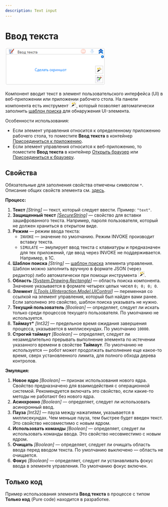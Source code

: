 ```yaml
---
description: Text input
---
```


# Ввод текста

![](<../../../.gitbook/assets/image (937).png>)

Компонент вводит текст в элемент пользовательского интерфейса (UI) в веб-приложении или приложении рабочего стола. На панели компонента есть инструмент ![](<../../../.gitbook/assets/image (794).png>), который позволяет автоматически заполнить [шаблон поиска](https://docs.primo-rpa.ru/primo-rpa/primo-studio/process/searchpatterns) для обнаружения UI-элемента.

Особенности использования:
* Если элемент управления относится к определенному приложению рабочего стола, то поместите **Ввод текста** в контейнер [Присоединиться к приложению](https://docs.primo-rpa.ru/primo-rpa/g_elements/osnovnye-elementy/els_desktop/el_desktop_attach).
* Если элемент управления относится к веб-приложению, то поместите **Ввод текста** в контейнер [Открыть браузер](https://docs.primo-rpa.ru/primo-rpa/g_elements/el_basic/els_browser/el_browser_open) или [Присоединиться к браузеру](https://docs.primo-rpa.ru/primo-rpa/g_elements/el_basic/els_browser/el_browser_attach). 

## Свойства
Обязательные для заполнения свойства отмечены символом `*`. Описание общих свойств элемента см. [здесь](https://docs.primo-rpa.ru/primo-rpa/primo-studio/process/elements#svoistva-elementa).


 **Процесс:**
 
1. **Текст** *[String]* — текст, который следует ввести. Пример: `"text"`.
1. **Защищенный текст** *[[SecureString](https://learn.microsoft.com/ru-Ru/dotnet/api/system.security.securestring?view=netcore-5.1)]* — свойство для вставки зашифрованного текста. Например, пароля пользователя, который не должен храниться в открытом виде.
1. **Режим** — режим ввода текста:
   * `INVOKE` — значение по умолчанию. Режим INVOKE производит вставку текста.
   * `SIMULATE` — эмулирует ввод текста с клавиатуры и предназначен для тех приложений, где ввод через INVOKE не поддерживается. Например, в 1С.
1. **Шаблон поиска** *[String]* — [шаблон поиска](https://docs.primo-rpa.ru/primo-rpa/primo-rpa-studio/process/searchpatterns) элемента управления. Шаблон можно заполнить вручную в формате JSON (через редактор) либо автоматически при помощи инструмента ![](<../../../.gitbook/assets/image (794).png>).
1. **Область** *[[System.Drawing.Rectangle](https://learn.microsoft.com/ru-ru/dotnet/api/system.drawing.rectangle?view=net-5.0)]* — область поиска компонента. Значение указывается в формате четырех целых чисел `0; 0; 0; 0`. 
1. **Элемент** *[[LTools.UIInteraction.Model.UIControl](https://docs.primo-rpa.ru/primo-rpa/g_elements/osnovnye-elementy/els_uiinteraction/tipy-dannykh/uicontrol)]* — переменная со ссылкой на элемент управления, который был найден вами ранее. Если заполнено это свойство, шаблон поиска указывать не нужно.
1. **Текущий пользователь** *[Boolean]* — определяет, следует ли искать только среди процессов текущего пользователя. По умолчанию не используется.
1. **Таймаут\*** *[Int32]* — предельное время ожидания завершения процесса, указывается в миллисекундах. По умолчанию `10000`.
1. **Строгий таймаут** *[Boolean]* — определяет, следует ли незамедлительно прерывать выполнение элемента по истечении указанного времени в свойстве **Таймаут**. По умолчанию не используется — робот может продолжать выполнение еще какое-то время, сверх установленного лимита, для полного обхода дерева контролов. 

**Эмуляция:**

1. **Новое ядро** *[Boolean]* — признак использования нового ядра. Свойство предназначено для взаимодействия с операционной системой. Рекомендуется включать это свойство, если какие-то методы не работают без нового ядра.
1. **Асинхронно** *[Boolean]* — определяет, следует ли использовать асинхронный ввод.
1. **Пауза** *[Int32]* — пауза между нажатиями, указывается в миллисекундах. Чем меньше пауза, тем быстрее будет введен текст. Это свойство несовместимо с новым ядром.
1. **Использовать команды** *[Boolean]* — определяет, следует ли использовать команды ввода. Это свойство несовместимо с новым ядром.
1. **Очищать** *[Boolean]* — определяет, следует ли очищать область ввода перед вводом текста. По умолчанию выключено — область не очищается.
1. **Фокус** *[Boolean]* — определяет, следует ли устанавливать фокус ввода в элементе управления. По умолчанию фокус включен.



## Только код

Пример использования элемента **Ввод текста** в процессе с типом **Только код** (Pure code) находится в разработке.




